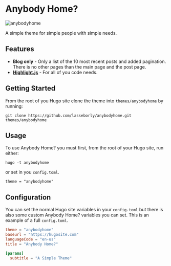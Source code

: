 # Anybody Home?

![anybodyhome](https://github.com/lasseborly/anybodyhome/blob/master/images/screenshot.png "Anybody Home?")

A simple theme for simple people with simple needs.

## Features
* __Blog only__ - Only a list of the 10 most recent posts and added pagination. There is no other pages than the main page and the post page.
* [__Highlight.js__](https://highlightjs.org/) - For all of you code needs.

## Getting Started
From the root of you Hugo site clone the theme into `themes/anybodyhome` by running:

`git clone https://github.com/lasseborly/anybodyhome.git themes/anybodyhome`

## Usage
To use Anybody Home? you must first, from the root of your Hugo site, run either:

`hugo -t anybodyhome`

or set in you `config.toml`.

`theme = "anybodyhome"`

## Configuration
You can set the normal Hugo site variables in your `config.toml` but there is also some custom Anybody Home? variables you can set. This is an example of a full `config.toml`.

```toml
theme = "anybodyhome"
baseurl = "https://hugosite.com"
languageCode = "en-us"
title = "Anybody Home?"

[params]
  subtitle = "A Simple Theme"
```
